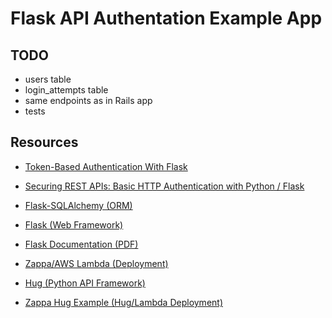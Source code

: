 # Flask API Authentation Example App

## TODO

* users table
* login_attempts table
* same endpoints as in Rails app
* tests

## Resources

* [Token-Based Authentication With Flask](https://realpython.com/blog/python/token-based-authentication-with-flask)
* [Securing REST APIs: Basic HTTP Authentication with Python / Flask](http://polyglot.ninja/securing-rest-apis-basic-http-authentication-python-flask)
* [Flask-SQLAlchemy (ORM)](http://flask-sqlalchemy.pocoo.org/2.3)

* [Flask (Web Framework)](http://flask.pocoo.org)
* [Flask Documentation (PDF)](http://flask.pocoo.org/docs/0.12/.latex/Flask.pdf)
* [Zappa/AWS Lambda (Deployment)](https://github.com/Miserlou/Zappa)

* [Hug (Python API Framework)](http://www.hug.rest)
* [Zappa Hug Example (Hug/Lambda Deployment)](https://github.com/mcrowson/zappa-hug-example)
